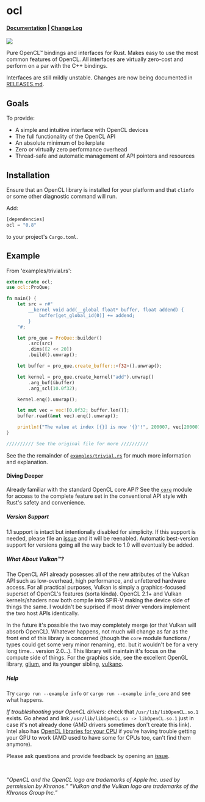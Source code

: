 # ocl

#### [Documentation](http://doc.cogciprocate.com/ocl/ocl/) | [Change Log](https://github.com/cogciprocate/ocl/blob/master/RELEASES.md)

[![](http://meritbadge.herokuapp.com/ocl)](https://crates.io/crates/ocl)


Pure OpenCL&trade; bindings and interfaces for Rust. Makes easy to use the
most common features of OpenCL. All interfaces are virtually zero-cost and
perform on a par with the C++ bindings.

Interfaces are still mildly unstable. Changes are now being documented in
[RELEASES.md](https://github.com/cogciprocate/ocl/blob/master/RELEASES.md).


## Goals

To provide:
- A simple and intuitive interface with OpenCL devices
- The full functionality of the OpenCL API
- An absolute minimum of boilerplate
- Zero or virtually zero performance overhead
- Thread-safe and automatic management of API pointers and resources


## Installation

Ensure that an OpenCL library is installed for your platform and that `clinfo`
or some other diagnostic command will run.

Add:

```rust
[dependencies] 
ocl = "0.8"
```

to your project's `Cargo.toml`.


## Example 

From 'examples/trivial.rs':
```rust
extern crate ocl;
use ocl::ProQue;

fn main() {
    let src = r#"
        __kernel void add(__global float* buffer, float addend) {
            buffer[get_global_id(0)] += addend;
        }
    "#;

    let pro_que = ProQue::builder()
        .src(src)
        .dims([2 << 20])
        .build().unwrap();

    let buffer = pro_que.create_buffer::<f32>().unwrap();

    let kernel = pro_que.create_kernel("add").unwrap()
        .arg_buf(&buffer)
        .arg_scl(10.0f32);

    kernel.enq().unwrap();

    let mut vec = vec![0.0f32; buffer.len()];
    buffer.read(&mut vec).enq().unwrap();

    println!("The value at index [{}] is now '{}'!", 200007, vec[200007]);
}

////////// See the original file for more //////////
```

See the the remainder of [`examples/trivial.rs`] for much more information and
explanation.


#### Diving Deeper

Already familiar with the standard OpenCL core API? See the [`core`] module
for access to the complete feature set in the conventional API style with
Rust's safety and convenience.


##### Version Support

1.1 support is intact but intentionally disabled for simplicity. If this
support is needed, please file an [issue] and it will be reenabled. Automatic
best-version support for versions going all the way back to 1.0 will
eventually be added.


##### What About Vulkan&trade;?

The OpenCL API already posesses all of the new attributes of the Vulkan API
such as low-overhead, high performance, and unfettered hardware access. For all
practical purposes, Vulkan is simply a graphics-focused superset of OpenCL's
features (sorta kinda). OpenCL 2.1+ and Vulkan kernels/shaders now both
compile into SPIR-V making the device side of things the same. I wouldn't be
suprised if most driver vendors implement the two host APIs identically.

In the future it's possible the two may completely merge (or that Vulkan will
absorb OpenCL). Whatever happens, not much will change as far as the front end
of this library is concerned (though the `core` module functions / types could
get some very minor renaming, etc. but it wouldn't be for a very long time...
version 2.0...). This library will maintain it's focus on the compute side of
things. For the graphics side, see the excellent OpenGL library, [glium], and
its younger sibling, [vulkano].


##### Help

Try `cargo run --example info` or `cargo run --example info_core` and see what
happens.

*If troubleshooting your OpenCL drivers:* check that `/usr/lib/libOpenCL.so.1`
exists. Go ahead and link `/usr/lib/libOpenCL.so -> libOpenCL.so.1` just in
case it's not already done (AMD drivers sometimes don't create this link).  Intel also has [OpenCL libraries for your CPU] if you're having trouble getting your GPU to work (AMD used to have some for CPUs too, can't find them anymore).

Please ask questions and provide feedback by opening an
[issue].

<br/>

*“OpenCL and the OpenCL logo are trademarks of Apple Inc. used by permission
by Khronos.”* *“Vulkan and the Vulkan logo are trademarks of the Khronos Group Inc.”*

[OpenCL libraries for your CPU]: https://software.intel.com/en-us/intel-opencl/download
[AMD]: https://software.intel.com/en-us/intel-opencl/download
[`core`]: http://docs.cogciprocate.com/ocl/ocl/core/index.html
[issue]: https://github.com/cogciprocate/ocl_rust/issues
[provide feedback]: https://github.com/cogciprocate/ocl_rust/issues
[`examples`]: https://github.com/cogciprocate/ocl/tree/master/examples
[`examples/trivial.rs`]: https://github.com/cogciprocate/ocl/blob/master/examples/trivial.rs#L27
[glium]: https://github.com/tomaka/glium
[vulkano]: https://github.com/tomaka/vulkano/tree/master/vulkano
